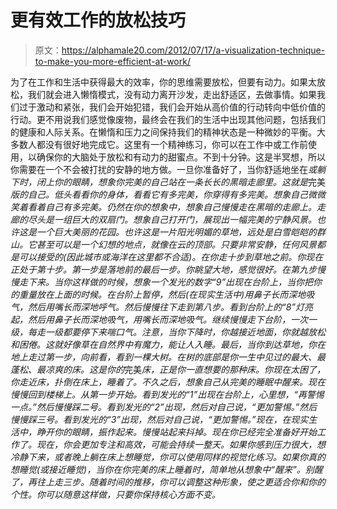 # 更有效工作的放松技巧

> 原文：<https://alphamale20.com/2012/07/17/a-visualization-technique-to-make-you-more-efficient-at-work/>

为了在工作和生活中获得最大的效率，你的思维需要放松，但要有动力。如果太放松，我们就会进入懒惰模式，没有动力离开沙发，走出舒适区，去做事情。如果我们过于激动和紧张，我们会开始犯错，我们会开始从高价值的行动转向中低价值的行动。更不用说我们感觉像废物，最终会在我们的生活中出现其他问题，包括我们的健康和人际关系。在懒惰和压力之间保持我们的精神状态是一种微妙的平衡。大多数人都没有很好地完成它。这里有一个精神练习，你可以在工作中或工作前使用，以确保你的大脑处于放松和有动力的甜蜜点。不到十分钟。这是半冥想，所以你需要在一个不会被打扰的安静的地方做。一旦你准备好了，当你舒适地坐在*或躺下时，闭上你的眼睛，想象你完美的自己站在一条长长的黑暗走廊里。这就是*完美*版的自己。低头看看你的身体，看看它有多完美，你穿得有多完美。想象自己微微笑着看着自己有多完美。仍然在你的想象中，想象自己慢慢走在黑暗的走廊上。走廊的尽头是一组巨大的双扇门。想象自己打开门，展现出一幅完美的宁静风景。也许这是一个巨大美丽的花园。也许这是一片阳光明媚的草地，远处是白雪皑皑的群山。它甚至可以是一个幻想的地点，就像在云的顶部。只要非常安静，任何风景都是可以接受的(因此城市或海洋在这里都不合适)。在你走十步到草地之前。你现在正处于第十步。第一步是落地前的最后一步。你眺望大地，感觉很好。在第九步慢慢走下来。当你这样做的时候，想象一个发光的数字“9”出现在台阶上，当你把你的重量放在上面的时候。在台阶上暂停，然后(在现实生活中)用鼻子长而深地吸气，然后用嘴长而深地呼气。然后慢慢往下走到第八步。看到台阶上的“8”灯亮起，然后用鼻子长而深地吸气，用嘴长而深地吸气。继续慢慢走下台阶，一次一级，每走一级都要停下来喘口气。注意，当你下降时，你越接近地面，你就越放松和困倦。这就好像草在自然界中有魔力，能让人入睡。最后，当你到达草地，你在地上走过第一步，向前看，看到一棵大树。在树的底部是你一生中见过的最大、最蓬松、最凉爽的床。这是你的*完美*床，正是你一直想要的那种床。你现在太困了，你走近床，扑倒在床上，睡着了。不久之后，想象自己从完美的睡眠中醒来。现在慢慢回到楼梯上。从第一步开始。看到发光的“1”出现在台阶上，心里想，“再警惕一点。”然后慢慢踩二号。看到发光的“2”出现，然后对自己说，“更加警惕。”然后慢慢踩三号。看到发光的“3”出现，然后对自己说，“更加警惕。”现在，在现实生活中，睁开你的眼睛，振作起来。慢慢站起来抖掉。现在你已经完全准备好开始工作了。现在，你会更加专注和高效，可能会持续一整天。如果你感到压力很大，想冷静下来，或者晚上躺在床上想睡觉，你可以使用同样的视觉化练习。如果你真的想睡觉(或接近睡觉)，当你在你完美的床上睡着时，简单地从想象中“醒来”。别醒了，再往上走三步。随着时间的推移，你可以调整这种形象，使之更适合你和你的个性。你可以随意这样做，只要你保持核心方面不变。*